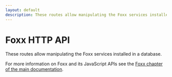 ```yaml
---
layout: default
description: These routes allow manipulating the Foxx services installed in a database
---
```

Foxx HTTP API
=============

These routes allow manipulating the Foxx services installed in a database.

For more information on Foxx and its JavaScript APIs see the [Foxx chapter of the main documentation](../foxx.html).
